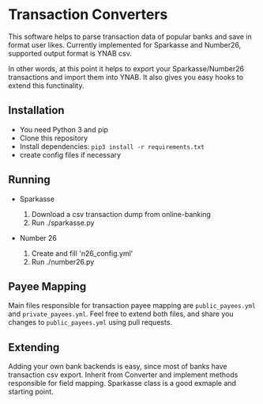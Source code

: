 Transaction Converters
======================

This software helps to parse transaction data of popular banks and save in
format user likes. Currently implemented for Sparkasse and Number26,
supported output format is YNAB csv.

In other words, at this point it helps to export your Sparkasse/Number26
transactions and import them into YNAB. It also gives you easy hooks to
extend this functinality.


Installation
------------

* You need Python 3 and pip
* Clone this repository
* Install dependencies: `pip3 install -r requirements.txt`
* create config files if necessary


Running
-------

* Sparkasse
    1. Download a csv transaction dump from online-banking
    2. Run ./sparkasse.py

* Number 26
    1. Create and fill 'n26_config.yml'
    2. Run ./number26.py


Payee Mapping
-------------
Main files responsible for transaction payee mapping are `public_payees.yml`
and `private_payees.yml`. Feel free to extend both files, and share you changes
to `public_payees.yml` using pull requests.


Extending
---------
Adding your own bank backends is easy, since most of banks have transaction
csv export. Inherit from Converter and implement methods responsible for
field mapping. Sparkasse class is a good exmaple and starting point.
